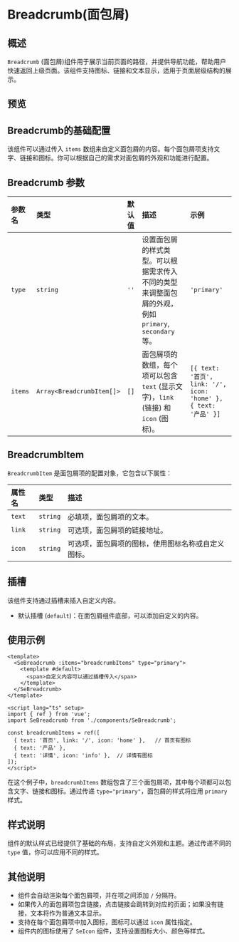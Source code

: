 # Breadcrumb(面包屑)
## 概述

`Breadcrumb` (面包屑)组件用于展示当前页面的路径，并提供导航功能，帮助用户快速返回上级页面。该组件支持图标、链接和文本显示，适用于页面层级结构的展示。

## 预览
<preview path="../../demos/breadcrumb/breadcrumb.vue" title="基本使用" description="面包屑组件的基本用法示例"></preview>

## Breadcrumb的基础配置

该组件可以通过传入 `items` 数组来自定义面包屑的内容。每个面包屑项支持文字、链接和图标。你可以根据自己的需求对面包屑的外观和功能进行配置。

## Breadcrumb 参数

| 参数名      | 类型                       | 默认值 | 描述                                                                                         | 示例                                                                                           |
| :---------- | :------------------------- | :----- | :------------------------------------------------------------------------------------------- | :---------------------------------------------------------------------------------------------- |
| `type`      | `string`                   | `''`   | 设置面包屑的样式类型。可以根据需求传入不同的类型来调整面包屑的外观，例如 `primary`, `secondary`等。  | `'primary'`  |
| `items`     | `Array<BreadcrumbItem[]>`  | `[]`   | 面包屑项的数组，每个项可以包含 `text` (显示文字)，`link` (链接) 和 `icon` (图标)。           | `[{ text: '首页', link: '/', icon: 'home' }, { text: '产品' }]`                                 |

## BreadcrumbItem

`BreadcrumbItem` 是面包屑项的配置对象，它包含以下属性：

| 属性名      | 类型     | 描述                                            |
| :---------- | :------- | :---------------------------------------------- |
| `text`      | `string` | 必填项，面包屑项的文本。                        |
| `link`      | `string` | 可选项，面包屑项的链接地址。                    |
| `icon`      | `string` | 可选项，面包屑项的图标，使用图标名称或自定义图标。|

## 插槽

该组件支持通过插槽来插入自定义内容。

- 默认插槽 (`default`)：在面包屑组件底部，可以添加自定义的内容。

## 使用示例

```tsx
<template>
  <SeBreadcrumb :items="breadcrumbItems" type="primary">
    <template #default>
      <span>自定义内容可以通过插槽传入</span>
    </template>
  </SeBreadcrumb>
</template>

<script lang="ts" setup>
import { ref } from 'vue';
import SeBreadcrumb from './components/SeBreadcrumb';

const breadcrumbItems = ref([
  { text: '首页', link: '/', icon: 'home' },   // 首页有图标
  { text: '产品' },
  { text: '详情', icon: 'info' },  // 详情有图标
]);
</script>
```

在这个例子中，`breadcrumbItems` 数组包含了三个面包屑项，其中每个项都可以包含文字、链接和图标。通过传递 `type="primary"`，面包屑的样式将应用 `primary` 样式。

## 样式说明

组件的默认样式已经提供了基础的布局，支持自定义外观和主题。通过传递不同的 `type` 值，你可以应用不同的样式。

## 其他说明

- 组件会自动渲染每个面包屑项，并在项之间添加 `/` 分隔符。
- 如果传入的面包屑项包含链接，点击链接会跳转到对应的页面；如果没有链接，文本将作为普通文本显示。
- 支持在每个面包屑项中加入图标，图标可以通过 `icon` 属性指定。
- 组件内的图标使用了 `SeIcon` 组件，支持设置图标大小、颜色等样式。


